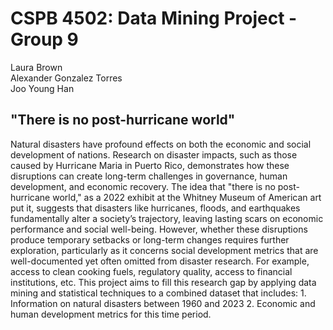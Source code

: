 # CSPB 4502: Data Mining Project - Group 9
Laura Brown<br>
Alexander Gonzalez Torres<br>
Joo Young Han

## "There is no post-hurricane world"
Natural disasters have profound effects on both the economic and social development of nations. Research on disaster impacts, such as those caused by Hurricane Maria in Puerto Rico, demonstrates how these disruptions can create long-term challenges in governance, human development, and economic recovery. The idea that "there is no post-hurricane world," as a 2022 exhibit at the Whitney Museum of American art put it, suggests that disasters like hurricanes, floods, and earthquakes fundamentally alter a society’s trajectory, leaving lasting scars on economic performance and social well-being. However, whether these disruptions produce temporary setbacks or long-term changes requires further exploration, particularly as it concerns social development metrics that are well-documented yet often omitted from disaster research. For example, access to clean cooking fuels, regulatory quality, access to financial institutions, etc. This project aims to fill this research gap by applying data mining and statistical techniques to a combined dataset that includes: 1. Information on natural disasters between 1960 and 2023 2. Economic and human development metrics for this time period. 
